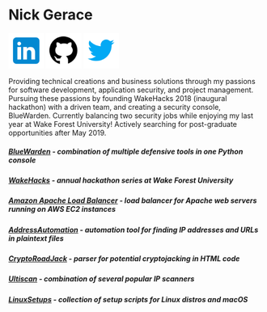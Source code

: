 # Nick Gerace

[<img src="home-linkedin.png" alt="linkedin" style="width: 70px;"/>](https://linkedin.com/in/nickgerace)
[<img src="home-github.png" alt="github" style="width: 70px;"/>](https://github.com/nickgerace)
[<img src="home-twitter.png" alt="twitter" style="width: 70px;"/>](https://twitter.com/nickagerace)

Providing technical creations and business solutions through my passions for software development, application security, and project management. Pursuing these passions by founding WakeHacks 2018 (inaugural hackathon) with a driven team, and creating a security console, BlueWarden. Currently balancing two security jobs while enjoying my last year at Wake Forest University! Actively searching for post-graduate opportunities after May 2019.


##### [BlueWarden](https://github.com/nickgerace/BlueWarden) - combination of multiple defensive tools in one Python console
##### [WakeHacks](https://acm.cs.wfu.edu) - annual hackathon series at Wake Forest University
##### [Amazon Apache Load Balancer](https://github.com/nickgerace/AmazonApacheLoadBalancer) - load balancer for Apache web servers running on AWS EC2 instances
##### [AddressAutomation](https://github.com/nickgerace/AddressAutomation) - automation tool for finding IP addresses and URLs in plaintext files
##### [CryptoRoadJack](https://github.com/nickgerace/BlueWarden/blob/master/tools/cryptoroadjack.py) - parser for potential cryptojacking in HTML code
##### [Ultiscan](https://github.com/nickgerace/BlueWarden/blob/master/tools/ultiscan.py) - combination of several popular IP scanners
##### [LinuxSetups](https://github.com/nickgerace/LinuxSetups) - collection of setup scripts for Linux distros and macOS
